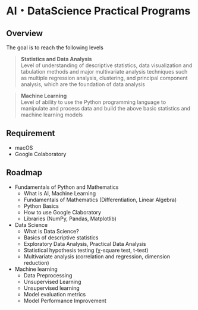 # AI・DataScience Practical Programs

## Overview
The goal is to reach the following levels

>**Statistics and Data Analysis**  
Level of understanding of descriptive statistics, data visualization and tabulation methods and major multivariate analysis techniques such as multiple regression analysis, clustering, and principal component analysis, which are the foundation of data analysis

>**Machine Learning**  
Level of ability to use the Python programming language to manipulate and process data and build the above basic statistics and machine learning models

## Requirement
- macOS
- Google Colaboratory

## Roadmap
- Fundamentals of Python and Mathematics
    - What is AI, Machine Learning
    - Fundamentals of Mathematics (Differentiation, Linear Algebra)
    - Python Basics
    - How to use Google Claboratory
    - Libraries (NumPy, Pandas, Matplotlib)
- Data Science
    - What is Data Science?
    - Basics of descriptive statistics
    - Exploratory Data Analysis, Practical Data Analysis
    - Statistical hypothesis testing (χ-square test, t-test)
    - Multivariate analysis (correlation and regression, dimension reduction)
- Machine learning
    - Data Preprocessing
    - Unsupervised Learning
    - Unsupervised learning
    - Model evaluation metrics
    - Model Performance Improvement
